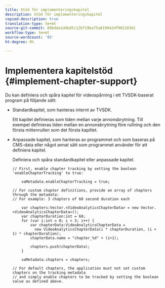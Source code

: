 ```yaml
---
title: Stöd för implementeringskapitel
description: Stöd för implementeringskapitel
copied-description: true
translation-type: tm+mt
source-git-commit: 89bdda1d4bd5c126f19ba75a819942df901183d1
workflow-type: tm+mt
source-wordcount: '95'
ht-degree: 0%

---
```



# Implementera kapitelstöd {#implement-chapter-support}

Du kan definiera och spåra kapitel för videospårning i ett TVSDK-baserat program på följande sätt:

* Standardkapitel, som hanteras internt av TVSDK.

   Ett kapitel definieras som tiden mellan varje annonsbrytning. Till exempel definieras tiden mellan en annonsbrytning före rullning och den första mittenrullen som det första kapitlet.
* Anpassade kapitel, som hanteras av programmet och som baseras på CMS-data eller något annat sätt som programmet använder för att definiera kapitel.

   Definiera och spåra standardkapitel eller anpassade kapitel.

   ```
   // First, enable chapter tracking by setting the boolean 'enableChapterTracking' to true: 
   
       vaMetadata.enableChapterTracking = true; 
   
   // For custom chapter definitions, provide an array of chapters through the metadata:  
   // For example: 3 chapters of 60 second duration each 
   
       var chapters:Vector.<VideoAnalyticsChapterData> = new Vector.<VideoAnalyticsChapterData>(); 
       var chapterDuration:int = 60; 
       for (var i:int = 0; i < 3; i++) { 
           var chapterData:VideoAnalyticsChapterData =  
             new VideoAnalyticsChapterData(i * chapterDuration, (i + 1) * chapterDuration); 
           chapterData.name = "chapter_%d" + (i+1); 
   
           chapters.push(chapterData); 
       } 
   
       vaMetadata.chapters = chapters; 
   
   // For default chapters, the application must not set custom chapters on the tracking metadata  
   // and simply enable chapters to be tracked by setting the boolean value as defined above. 
   ```

